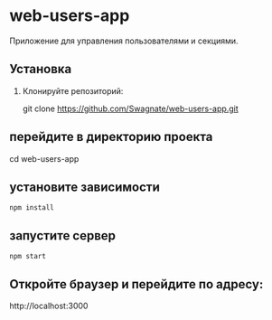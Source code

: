 # web-users-app

Приложение для управления пользователями и секциями.

## Установка

1. Клонируйте репозиторий:

   git clone https://github.com/Swagnate/web-users-app.git

## перейдите в директорию проекта
   cd web-users-app

## установите зависимости 

``` npm install ```

## запустите сервер

``` npm start ```

## Откройте браузер и перейдите по адресу:

http://localhost:3000